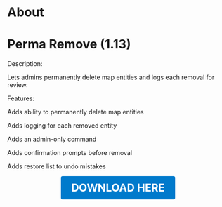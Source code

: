 # About

# Perma Remove (1.13)

Description:

Lets admins permanently delete map entities and logs each removal for review.

Features:

Adds ability to permanently delete map entities

Adds logging for each removed entity

Adds an admin-only command

Adds confirmation prompts before removal

Adds restore list to undo mistakes

<p align="center"><a href="https://github.com/LiliaFramework/Modules/raw/refs/heads/gh-pages/permaremove.zip" style="display:inline-block;padding:12px 24px;font-size:1.5rem;font-weight:bold;text-decoration:none;color:#fff;background-color:#007acc;border-radius:4px;">DOWNLOAD HERE</a></p>